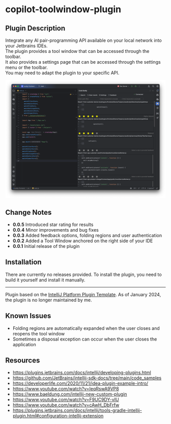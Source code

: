 # copilot-toolwindow-plugin

## Plugin Description

Integrate any AI pair-programming API available on your local network into your Jetbrains IDEs.<br>
The plugin provides a tool window that can be accessed through the toolbar.<br>
It also provides a settings page that can be accessed through the settings menu or the toolbar.<br>
You may need to adapt the plugin to your specific API.<br>

![toolwindow_screenshot](src/main/resources/toolwindow.png)

## Change Notes

<ul>
    <li><b>0.0.5</b> Introduced star rating for results</li>
    <li><b>0.0.4</b> Minor improvements and bug fixes</li>
    <li><b>0.0.3</b> Added feedback options, folding regions and user authentication</li>
    <li><b>0.0.2</b> Added a Tool Window anchored on the right side of your IDE</li>
    <li><b>0.0.1</b> Initial release of the plugin</li>
</ul>

## Installation
  
There are currently no releases provided. To install the plugin, you need to build it yourself and install it manually.

---
Plugin based on the [IntelliJ Platform Plugin Template][template].
As of January 2024, the plugin is no longer maintained by me.

[template]: https://github.com/JetBrains/intellij-platform-plugin-template

## Known Issues

- Folding regions are automatically expanded when the user closes and reopens the tool window
- Sometimes a disposal exception can occur when the user closes the application

## Resources

- https://plugins.jetbrains.com/docs/intellij/developing-plugins.html
- https://github.com/JetBrains/intellij-sdk-docs/tree/main/code_samples
- https://developerlife.com/2020/11/21/idea-plugin-example-intro/
- https://www.youtube.com/watch?v=IeqRswA9VP8
- https://www.baeldung.com/intellij-new-custom-plugin
- https://www.youtube.com/watch?v=F9UC9DY-vIU
- https://www.youtube.com/watch?v=cAwH_DbFrfw
- https://plugins.jetbrains.com/docs/intellij/tools-gradle-intellij-plugin.html#configuration-intellij-extension
